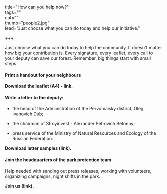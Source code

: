 title="How can you help now?"  
tags=""  
cat=""  
thumb="people2.jpg"  
lead="Just choose what you can do today and help our initiative."  

+++

Just choose what you can do today to help the community. It doesn't matter how big your contribution is. Every signature, every leaflet, every call to your deputy can save our forest. Remember, big things start with small steps.

#### Print a handout for your neighbours

**Download the leaflet (A4) - link.**

#### Write a letter to the deputy:

* the head of the Administration of the Pervomaisky district, Oleg Ivanovich Dub;

* the chairman of Stroyinvest - Alexander Petrovich Betonny;

* press service of the Ministry of Natural Resources and Ecology of the Russian Federation.

**Download letter samples (link).**

#### Join the headquarters of the park protection team

Help needed with sending out press releases, working with volunteers, organizing campaigns, night shifts in the park.

**Join us (link).**

